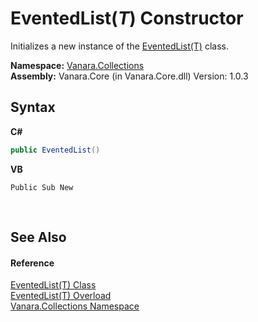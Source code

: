 # EventedList(*T*) Constructor 
 

Initializes a new instance of the <a href="76b2d53b-475e-39f2-60e1-b6b89876e9a2">EventedList(T)</a> class.

**Namespace:**&nbsp;<a href="062563b8-e616-d697-89ef-6de2b291d4a0">Vanara.Collections</a><br />**Assembly:**&nbsp;Vanara.Core (in Vanara.Core.dll) Version: 1.0.3

## Syntax

**C#**<br />
``` C#
public EventedList()
```

**VB**<br />
``` VB
Public Sub New
```

<br />

## See Also


#### Reference
<a href="76b2d53b-475e-39f2-60e1-b6b89876e9a2">EventedList(T) Class</a><br /><a href="ab86e1db-abad-e209-0c83-c3ad003a8988">EventedList(T) Overload</a><br /><a href="062563b8-e616-d697-89ef-6de2b291d4a0">Vanara.Collections Namespace</a><br />